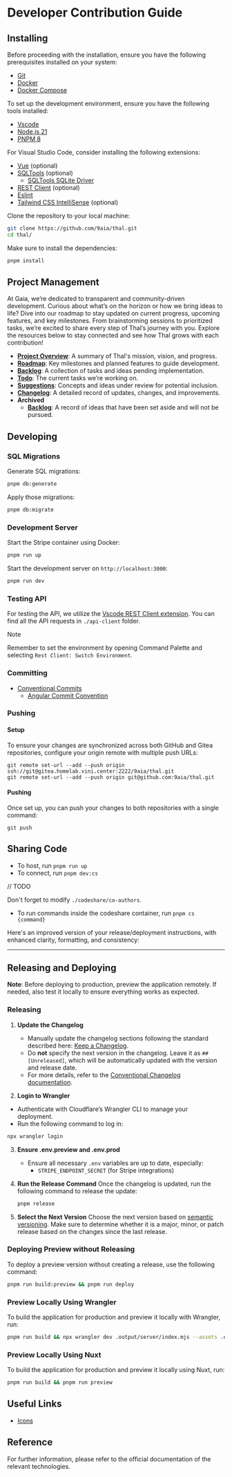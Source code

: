 # Developer Contribution Guide

## Installing

Before proceeding with the installation, ensure you have the following prerequisites installed on your system:

- [Git](https://git-scm.com/downloads)
- [Docker](https://docs.docker.com/)
- [Docker Compose](https://docs.docker.com/compose)

To set up the development environment, ensure you have the following tools installed:

- [Vscode](https://code.visualstudio.com/download)
- [Node.js 21](https://nodejs.org/en)
- [PNPM 8](https://pnpm.io/installation)

For Visual Studio Code, consider installing the following extensions:

- [Vue](https://marketplace.visualstudio.com/items?itemName=Vue.volar) (optional)
- [SQLTools](https://marketplace.visualstudio.com/items?itemName=mtxr.sqltools) (optional)
  - [SQLTools SQLite Driver](https://marketplace.visualstudio.com/items?itemName=mtxr.sqltools-driver-sqlite)
- [REST Client](https://marketplace.visualstudio.com/items?itemName=humao.rest-client) (optional)
- [Eslint](https://marketplace.visualstudio.com/items?itemName=dbaeumer.vscode-eslint)
- [Tailwind CSS IntelliSense](https://marketplace.visualstudio.com/items?itemName=bradlc.vscode-tailwindcss) (optional)

Clone the repository to your local machine:

```sh
git clone https://github.com/9aia/thal.git
cd thal/
```

Make sure to install the dependencies:

```bash
pnpm install
```

## Project Management

At Gaia, we’re dedicated to transparent and community-driven development. Curious about what’s on the horizon or how we bring ideas to life? Dive into our roadmap to stay updated on current progress, upcoming features, and key milestones. From brainstorming sessions to prioritized tasks, we’re excited to share every step of Thal’s journey with you. Explore the resources below to stay connected and see how Thal grows with each contribution!

- **[Project Overview](/pm/OVERVIEW.md)**: A summary of Thal's mission, vision, and progress.
- **[Roadmap](/pm/ROADMAP.md)**: Key milestones and planned features to guide development.
- **[Backlog](/pm/BACKLOG.md)**: A collection of tasks and ideas pending implementation.
- **[Todo](/pm/TODO.md)**: The current tasks we’re working on.
- **[Suggestions](/pm/SUGGESTIONS.md)**: Concepts and ideas under review for potential inclusion.
- **[Changelog](/pm/CHANGELOG.md)**: A detailed record of updates, changes, and improvements.
- **Archived**
  - **[Backlog](/pm/archived/BACKLOG.md)**: A record of ideas that have been set aside and will not be pursued.

## Developing

### SQL Migrations

Generate SQL migrations:

```bash
pnpm db:generate
```

Apply those migrations:

```bash
pnpm db:migrate
```

### Development Server

Start the Stripe container using Docker:

```bash
pnpm run up
```

Start the development server on `http://localhost:3000`:

```bash
pnpm run dev
```

### Testing API

For testing the API, we utilize the [Vscode REST Client extension](https://marketplace.visualstudio.com/items?itemName=humao.rest-client). You can find all the API requests in `./api-client` folder.

> [!NOTE]
> Remember to set the environment by opening Command Palette and selecting `Rest Client: Switch Environment`.

### Committing

- [Conventional Commits](https://www.conventionalcommits.org/en/v1.0.0/)
  - [Angular Commit Convention](https://github.com/angular/angular/blob/main/CONTRIBUTING.md#commit)

### Pushing

#### Setup

To ensure your changes are synchronized across both GitHub and Gitea repositories, configure your origin remote with multiple push URLs:

```
git remote set-url --add --push origin ssh://git@gitea.homelab.vini.center:2222/9aia/thal.git
git remote set-url --add --push origin git@github.com:9aia/thal.git
```

#### Pushing

Once set up, you can push your changes to both repositories with a single command:

```
git push
```

## Sharing Code

- To host, run `pnpm run up`
- To connect, run `pnpm dev:cs`

// TODO

Don't forget to modify `./codeshare/co-authors`.

- To run commands inside the codeshare container, run `pnpm cs {command}`

Here's an improved version of your release/deployment instructions, with enhanced clarity, formatting, and consistency:

---

## Releasing and Deploying

**Note**: Before deploying to production, preview the application remotely. If needed, also test it locally to ensure everything works as expected.

### Releasing

1. **Update the Changelog**
   - Manually update the changelog sections following the standard described here: [Keep a Changelog](https://www.npmjs.com/package/@release-it/keep-a-changelog).
   - Do **not** specify the next version in the changelog. Leave it as `## [Unreleased]`, which will be automatically updated with the version and release date.
   - For more details, refer to the [Conventional Changelog documentation](https://github.com/release-it/conventional-changelog).

2. **Login to Wrangler**
  - Authenticate with Cloudflare’s Wrangler CLI to manage your deployment.
  - Run the following command to log in:
   ```bash
   npx wrangler login
   ```

3. **Ensure .env.preview and .env.prod**
   - Ensure all necessary `.env` variables are up to date, especially:
     - `STRIPE_ENDPOINT_SECRET` (for Stripe integrations)

4. **Run the Release Command**
   Once the changelog is updated, run the following command to release the update:
   ```bash
   pnpm release
   ```

5. **Select the Next Version**
   Choose the next version based on [semantic versioning](https://semver.org/). Make sure to determine whether it is a major, minor, or patch release based on the changes since the last release.

### Deploying Preview without Releasing

To deploy a preview version without creating a release, use the following command:

```bash
pnpm run build:preview && pnpm run deploy
```

### Preview Locally Using Wrangler

To build the application for production and preview it locally with Wrangler, run:

```bash
pnpm run build && npx wrangler dev .output/server/index.mjs --assets .output/public/
```

### Preview Locally Using Nuxt

To build the application for production and preview it locally using Nuxt, run:

```bash
pnpm run build && pnpm run preview
```

## Useful Links

- [Icons](https://fonts.google.com/icons)

## Reference

For further information, please refer to the official documentation of the relevant technologies.
